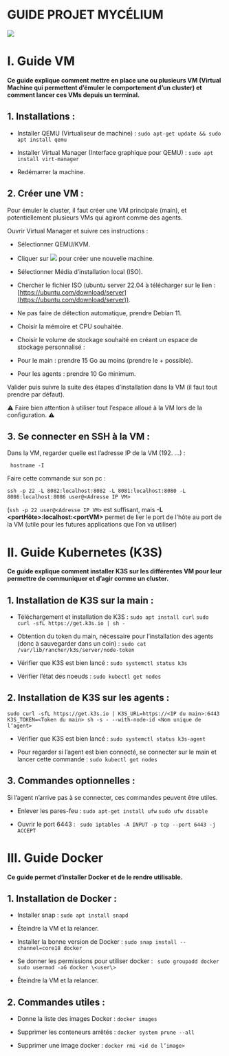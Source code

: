 # GUIDE PROJET MYCÉLIUM
![](https://lh7-us.googleusercontent.com/LRDQu3z4KFLsC_jDBDLNSd-HGQXYu8vzk9OZ9kp4AS5crYtpVo3KnwkXeMf1pCfibq7vwgwuK0bm1NXSBHlvac5GLYh30Br9X21tTeUCMQRZi4qBE0RPnoagNe8sehpeGnmCF9_p38g6v1_l6dc9FD8)
# I. Guide VM
**Ce guide explique comment mettre en place une ou plusieurs VM (Virtual Machine qui permettent d’émuler le comportement d’un cluster) et comment lancer ces VMs depuis un terminal.**

 ## 1.  Installations : 

- Installer QEMU (Virtualiseur de machine) :
`sudo apt-get update && sudo apt install qemu`

- Installer Virtual Manager (Interface graphique pour QEMU) :
`sudo apt install virt-manager`

- Redémarrer la machine.

## 2. Créer une VM :
Pour émuler le cluster, il faut créer une VM principale (main), et potentiellement plusieurs VMs qui agiront comme des agents.

  

Ouvrir Virtual Manager et suivre ces instructions :

  

-   Sélectionner QEMU/KVM.
    
-   Cliquer sur  ![](https://lh7-us.googleusercontent.com/MFFR6zugulGFwakyZqtaAZfpUZ4IcQ9pU5raZsSm6FMv5qiPfKMD9kRq7UdV6D23yRGW8WkwOWUAvHL12_grRi0tL35ZG4xzQTjMZMfpDbUdhFWCBhhlru7V-MLlzHkJwNFP2hXgSrbZPJa8zreOk0I) pour créer une nouvelle machine.
    
-   Sélectionner Média d’installation local (ISO).
    
-   Chercher le fichier ISO (ubuntu server 22.04 à télécharger sur le lien : [https://ubuntu.com/download/server](https://ubuntu.com/download/server)).
    
-   Ne pas faire de détection automatique, prendre Debian 11.
    
-   Choisir la mémoire et CPU souhaitée.
    
-   Choisir le volume de stockage souhaité en créant un espace de stockage personnalisé :
    

-   Pour le main : prendre 15 Go au moins (prendre le + possible).
    
-   Pour les agents : prendre 10 Go minimum.
    

  

Valider puis suivre la suite des étapes d’installation dans la VM (il faut tout prendre par défaut).

⚠️ Faire bien attention à utiliser tout l’espace alloué à la VM lors de la configuration. ⚠️

 ## 3. Se connecter en SSH à la VM :
    
Dans la VM, regarder quelle est l’adresse IP de la VM (192. …) :

     hostname -I

Faire cette commande sur son pc :

    ssh -p 22 -L 8082:localhost:8082 -L 8081:localhost:8080 -L 8086:localhost:8086 user@<Adresse IP VM>
(`ssh -p 22 user@<Adresse IP VM>` est suffisant, mais **-L \<portHôte\>:localhost:\<portVM\>** permet de lier le port de l'hôte au port de la VM (utile pour les futures applications que l’on va utiliser)

# II. Guide Kubernetes (K3S)
**Ce guide explique comment installer K3S sur les différentes VM pour leur permettre de communiquer et d’agir comme un cluster.**

 ## 1. Installation de K3S sur la main :
 - Téléchargement et installation de K3S :
`sudo apt install curl`
`sudo curl -sfL https://get.k3s.io | sh -`

- Obtention du token du main, nécessaire pour l’installation des agents (donc à sauvegarder dans un coin) :
    `sudo cat /var/lib/rancher/k3s/server/node-token`

- Vérifier que K3S est bien lancé :
 `sudo systemctl status k3s`

- Vérifier l’état des noeuds :
`sudo kubectl get nodes`

## 2. Installation de K3S sur les agents :
    
`sudo curl -sfL https://get.k3s.io | K3S_URL=https://<IP du main>:6443 K3S_TOKEN=<Token du main> sh -s - --with-node-id <Nom unique de l’agent>`

- Vérifier que K3S est bien lancé :
`sudo systemctl status k3s-agent`

- Pour regarder si l’agent est bien connecté, se connecter sur le main et lancer cette commande :
`sudo kubectl get nodes`

## 3. Commandes optionnelles :
Si l’agent n’arrive pas à se connecter, ces commandes peuvent être utiles.

- Enlever les pares-feu :
`sudo apt-get install ufw`
`sudo ufw disable`

- Ouvrir le port 6443 :
` sudo iptables -A INPUT -p tcp --port 6443 -j ACCEPT`

# III. Guide Docker
**Ce guide permet d’installer Docker et de le rendre utilisable.**

## 1. Installation de Docker :
- Installer snap :
`sudo apt install snapd`

- Éteindre la VM et la relancer.

- Installer la bonne version de Docker :
`sudo snap install --channel=core18 docker`

- Se donner les permissions pour utiliser docker :
` sudo groupadd docker`
`sudo usermod -aG docker \<user\>`

- Éteindre la VM et la relancer.

 ## 2. Commandes utiles :
- Donne la liste des images Docker :
`docker images`

- Supprimer les conteneurs arrêtés :
`docker system prune --all`

- Supprimer une image docker :
`docker rmi <id de l’image>`
